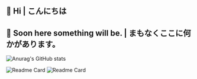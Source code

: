 ## 👋 Hi | こんにちは

## 🎃 Soon here something will be. | まもなくここに何かがあります。

![Anurag's GitHub stats](https://github-readme-stats.vercel.app/api?username=Good4Fox&show_icons=true&bg_color=0D1117)

![Readme Card](https://github-readme-stats.vercel.app/api/pin/?username=Good4Fox&repo=QuickRapidX&show_icons=true&bg_color=0D1117)
![Readme Card](https://github-readme-stats.vercel.app/api/pin/?username=Good4Fox&repo=WhisperSyncCopy&show_icons=true&bg_color=0D1117)
